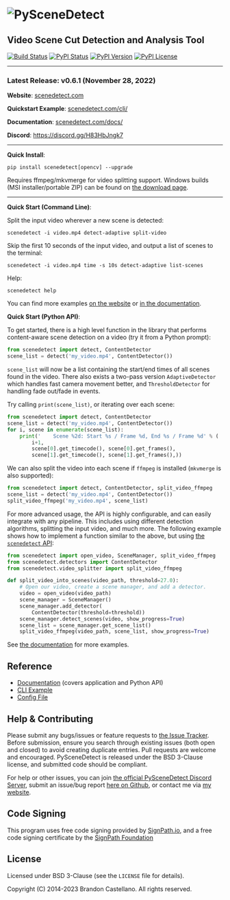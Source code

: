 
![PySceneDetect](https://raw.githubusercontent.com/Breakthrough/PySceneDetect/master/docs/img/pyscenedetect_logo_small.png)
==========================================================
Video Scene Cut Detection and Analysis Tool
----------------------------------------------------------

[![Build Status](https://img.shields.io/github/actions/workflow/status/Breakthrough/PySceneDetect/build-linux.yml)](https://github.com/Breakthrough/PySceneDetect/actions)
[![PyPI Status](https://img.shields.io/pypi/status/scenedetect.svg)](https://pypi.python.org/pypi/scenedetect/)
[![PyPI Version](https://img.shields.io/pypi/v/scenedetect?color=blue)](https://pypi.python.org/pypi/scenedetect/)
[![PyPI License](https://img.shields.io/pypi/l/scenedetect.svg)](https://scenedetect.com/copyright/)

----------------------------------------------------------

### Latest Release: v0.6.1 (November 28, 2022)

**Website**:  [scenedetect.com](https://www.scenedetect.com)

**Quickstart Example**: [scenedetect.com/cli/](https://www.scenedetect.com/cli/)

**Documentation**:  [scenedetect.com/docs/](https://www.scenedetect.com/docs/)

**Discord**: https://discord.gg/H83HbJngk7

----------------------------------------------------------

**Quick Install**:

    pip install scenedetect[opencv] --upgrade

Requires ffmpeg/mkvmerge for video splitting support. Windows builds (MSI installer/portable ZIP) can be found on [the download page](https://scenedetect.com/download/).

----------------------------------------------------------

**Quick Start (Command Line)**:

Split the input video wherever a new scene is detected:

    scenedetect -i video.mp4 detect-adaptive split-video

Skip the first 10 seconds of the input video, and output a list of scenes to the terminal:

    scenedetect -i video.mp4 time -s 10s detect-adaptive list-scenes

Help:

    scenedetect help

You can find more examples [on the website](https://www.scenedetect.com/cli/) or [in the documentation](https://www.scenedetect.com/docs/latest/cli/global_options.html).

**Quick Start (Python API)**:

To get started, there is a high level function in the library that performs content-aware scene detection on a video (try it from a Python prompt):

```python
from scenedetect import detect, ContentDetector
scene_list = detect('my_video.mp4', ContentDetector())
```

`scene_list` will now be a list containing the start/end times of all scenes found in the video.  There also exists a two-pass version `AdaptiveDetector` which handles fast camera movement better, and `ThresholdDetector` for handling fade out/fade in events.

Try calling `print(scene_list)`, or iterating over each scene:

```python
from scenedetect import detect, ContentDetector
scene_list = detect('my_video.mp4', ContentDetector())
for i, scene in enumerate(scene_list):
    print('    Scene %2d: Start %s / Frame %d, End %s / Frame %d' % (
        i+1,
        scene[0].get_timecode(), scene[0].get_frames(),
        scene[1].get_timecode(), scene[1].get_frames(),))
```

We can also split the video into each scene if `ffmpeg` is installed (`mkvmerge` is also supported):

```python
from scenedetect import detect, ContentDetector, split_video_ffmpeg
scene_list = detect('my_video.mp4', ContentDetector())
split_video_ffmpeg('my_video.mp4', scene_list)
```

For more advanced usage, the API is highly configurable, and can easily integrate with any pipeline. This includes using different detection algorithms, splitting the input video, and much more. The following example shows how to implement a function similar to the above, but using [the `scenedetect` API](https://www.scenedetect.com/docs/latest/api.html):

```python
from scenedetect import open_video, SceneManager, split_video_ffmpeg
from scenedetect.detectors import ContentDetector
from scenedetect.video_splitter import split_video_ffmpeg

def split_video_into_scenes(video_path, threshold=27.0):
    # Open our video, create a scene manager, and add a detector.
    video = open_video(video_path)
    scene_manager = SceneManager()
    scene_manager.add_detector(
        ContentDetector(threshold=threshold))
    scene_manager.detect_scenes(video, show_progress=True)
    scene_list = scene_manager.get_scene_list()
    split_video_ffmpeg(video_path, scene_list, show_progress=True)
```

See [the documentation](https://www.scenedetect.com/docs/latest/api.html) for more examples.

## Reference

 - [Documentation](https://www.scenedetect.com/docs/) (covers application and Python API)
 - [CLI Example](https://www.scenedetect.com/cli/)
 - [Config File](https://www.scenedetect.com/docs/0.6.1/cli/config_file.html)

## Help & Contributing

Please submit any bugs/issues or feature requests to [the Issue Tracker](https://github.com/Breakthrough/PySceneDetect/issues). Before submission, ensure you search through existing issues (both open and closed) to avoid creating duplicate entries.
Pull requests are welcome and encouraged.  PySceneDetect is released under the BSD 3-Clause license, and submitted code should be compliant.

For help or other issues, you can join [the official PySceneDetect Discord Server](https://discord.gg/H83HbJngk7), submit an issue/bug report [here on Github](https://github.com/Breakthrough/PySceneDetect/issues), or contact me via [my website](http://www.bcastell.com/about/).

## Code Signing

This program uses free code signing provided by [SignPath.io](https://signpath.io?utm_source=foundation&utm_medium=github&utm_campaign=PySceneDetect), and a free code signing certificate by the [SignPath Foundation](https://signpath.org?utm_source=foundation&utm_medium=github&utm_campaign=PySceneDetect)


## License

Licensed under BSD 3-Clause (see the `LICENSE` file for details).

Copyright (C) 2014-2023 Brandon Castellano.
All rights reserved.
